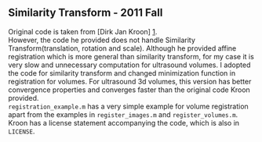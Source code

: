Similarity Transform - 2011 Fall
---

Original code is taken from [Dirk Jan Kroon] [1].  
However, the code he provided does not handle Similarity Transform(translation, rotation and scale). Although he provided affine registration which is more general than similarity transform, for my case it is very slow and unnecessary computation for ultrasound volumes. I adopted the code for similarity transform and changed minimization function in registration for volumes. For ultrasound 3d volumes, this version has better convergence properties and converges faster than the original code Kroon provided.  
`registration_example.m` has a very simple example for volume registration apart from the examples in `register_images.m` and `register_volumes.m`.  
Kroon has a license statement accompanying the code, which is also in `LICENSE`.

[1]:http://www.mathworks.com/matlabcentral/fileexchange/21451-multimodality-non-rigid-demon-algorithm-image-registration
